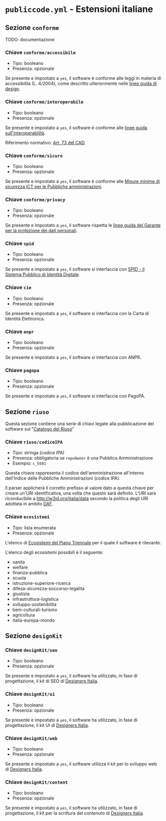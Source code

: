 # `publiccode.yml` - Estensioni italiane


## Sezione `conforme`

TODO: documentazione

### Chiave `conforme/accessibile`

* Tipo: booleano
* Presenza: opzionale

Se presente e impostato a `yes`, il software è conforme alle leggi in materia di accessibilità (L. 4/2004), come descritto ulteriormente nelle [linee guida di design](http://design-italia.readthedocs.io/it/stable/).

### Chiave `conforme/interoperabile`

* Tipo: booleano
* Presenza: opzionale

Se presente e impostato a `yes`, il software è conforme alle [linee guida sull'interoperabilità](https://lg-modellointeroperabilita.readthedocs.io/it/latest/).

Riferimento normativo: [Art. 73 del CAD](http://cad.readthedocs.io/it/v2017-12-13/_rst/capo8_art73.html).


### Chiave `conforme/sicuro`

* Tipo: booleano
* Presenza: opzionale

Se presente e impostato a `yes`, il software è conforme alle [Misure minime di sicurezza ICT per le Pubbliche amministrazioni](http://www.agid.gov.it/sites/default/files/documentazione/misure_minime_di_sicurezza_v.1.0.pdf).


### Chiave `conforme/privacy`

* Tipo: booleano
* Presenza: opzionale

Se presente e impostato a `yes`, il software rispetta le [linee guida del Garante per la protezione dei dati personali](https://www.garanteprivacy.it/web/guest/home/docweb/-/docweb-display/docweb/1772725).

### Chiave `spid`

* Tipo: booleano
* Presenza: opzionale

Se presente e impostato a `yes`, il software si interfaccia con [SPID - il Sistema Pubblico di Identità Digitale](https://developers.italia.it/it/spid).

### Chiave `cie`

* Tipo: booleano
* Presenza: opzionale

Se presente e impostato a `yes`, il software si interfaccia con la Carta di Identità Elettronica.

### Chiave `anpr`

* Tipo: booleano
* Presenza: opzionale

Se presente e impostato a `yes`, il software si interfaccia con ANPR.

### Chiave `pagopa`

* Tipo: booleano
* Presenza: opzionale

Se presente e impostato a `yes`, il software si interfaccia con PagoPA.

## Sezione `riuso`

Questa sezione contiene una serie di chiavi legate alla pubblicazione del software sul "[Catalogo del Riuso](https://developers.italia.it)"

### Chiave `riuso/codiceIPA`

* Tipo: stringa (codice IPA)
* Presenza: obbligatoria se `repoOwner` è una Pubblica Amministrazione
* Esempio: `c_h501`

Questa chiave rappresenta il codice dell'amministrazione all'interno dell'Indice delle Pubbliche Amministrazioni (codice IPA).  

Il parser applicherà il corretto prefisso al valore dato a questa chiave per creare un'URI identificativa, una volta che questo sarà definito. L'URI sarà riconducibile a http://w3id.org/italia/data secondo la politica degli URI adottata in ambito [DAF](https://developers.italia.it/it/daf).

### Chiave `ecosistemi`

* Tipo: lista enumerata
* Presenza: opzionale

L'elenco di [Ecosistemi del Piano Triennale](http://pianotriennale-ict.readthedocs.io/it/latest/doc/06_ecosistemi.html) per il quale il software è rilevante.

L'elenco degli ecosistemi possibili è il seguente:

* sanita
* welfare
* finanza-pubblica
* scuola
* istruzione-superiore-ricerca
* difesa-sicurezza-soccorso-legalita
* giustizia
* infrastruttura-logistica
* sviluppo-sostenibilita
* beni-culturali-turismo
* agricoltura
* italia-europa-mondo

## Sezione `designKit`

### Chiave `designKit/seo`

* Tipo: booleano
* Presenza: opzionale

Se presente e impostato a `yes`, il software ha utilizzato, in fase di progettazione, il kit di SEO di [Designers Italia](https://designers.italia.it).

### Chiave `designKit/ui`

* Tipo: booleano
* Presenza: opzionale

Se presente e impostato a `yes`, il software ha utilizzato, in fase di progettazione, il kit UI di [Designers Italia](https://designers.italia.it).

### Chiave `designKit/web`

* Tipo: booleano
* Presenza: opzionale

Se presente e impostato a `yes`, il software utilizza il kit per lo sviluppo web di [Designers Italia](https://designers.italia.it).


### Chiave `designKit/content`

* Tipo: booleano
* Presenza: opzionale

Se presente e impostato a `yes`, il software ha utilizzato, in fase di progettazione, il kit per la scrittura del contenuto di [Designers Italia](https://designers.italia.it).
